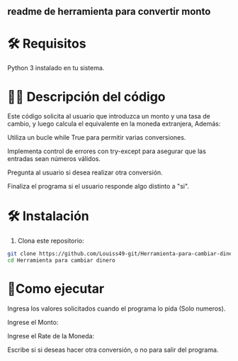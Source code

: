 ## readme de herramienta para convertir monto

# 🛠️ Requisitos

 Python 3 instalado en tu sistema.

# 🧑‍💻 Descripción del código

 Este código solicita al usuario que introduzca un monto y una tasa de cambio, y luego calcula el equivalente en la moneda extranjera, Además:

 Utiliza un bucle while True para permitir varias conversiones.

 Implementa control de errores con try-except para asegurar que las entradas sean números válidos.

 Pregunta al usuario si desea realizar otra conversión.

 Finaliza el programa si el usuario responde algo distinto a "si".

# 🛠️ Instalación
 1. Clona este repositorio:
   ```bash
   git clone https://github.com/Louiss49-git/Herramienta-para-cambiar-dinero.git
   cd Herramienta para cambiar dinero
   ```

# 🚀Como ejecutar

 Ingresa los valores solicitados cuando el programa lo pida (Solo numeros).

 Ingrese el Monto: 

 Ingrese el Rate de la Moneda:

 Escribe si si deseas hacer otra conversión, o no para salir del programa.

